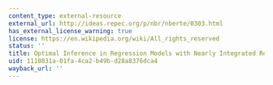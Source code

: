 ```yaml
---
content_type: external-resource
external_url: http://ideas.repec.org/p/nbr/nberte/0303.html
has_external_license_warning: true
license: https://en.wikipedia.org/wiki/All_rights_reserved
status: ''
title: Optimal Inference in Regression Models with Nearly Integrated Regressors
uid: 1118031a-01fa-4ca2-b49b-d28a8376dca4
wayback_url: ''
---
```

